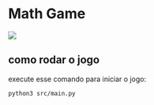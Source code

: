 # Math Game

![](https://imgur.com/O8frTZx.gif)

## como rodar o jogo

execute esse comando para iniciar o jogo:
```sh
python3 src/main.py
```